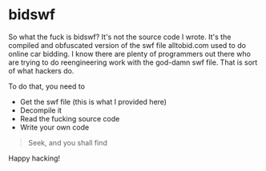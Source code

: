 # bidswf

So what the fuck is bidswf? It's not the source code I wrote. It's the compiled and obfuscated version of the swf file alltobid.com used to do online car bidding. I know there are plenty of programmers out there who are trying to do reengineering work with the god-damn swf file. That is sort of what hackers do.

To do that, you need to
  - Get the swf file (this is what I provided here)
  - Decompile it
  - Read the fucking source code
  - Write your own code

> Seek, and you shall find

Happy hacking!

